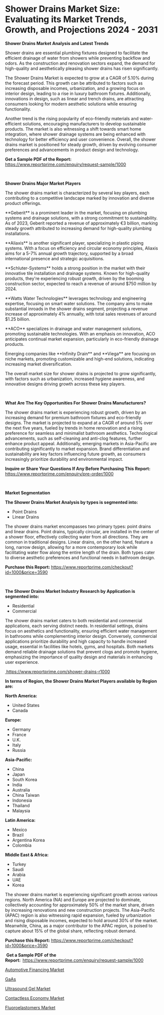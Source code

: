 <p><h1>Shower Drains Market Size: Evaluating its Market Trends, Growth, and Projections 2024 - 2031</h1></p><p><strong>Shower Drains Market Analysis and Latest Trends</strong></p>
<p><p>Shower drains are essential plumbing fixtures designed to facilitate the efficient drainage of water from showers while preventing backflow and odors. As the construction and renovation sectors expand, the demand for high-quality and aesthetically pleasing shower drains has risen significantly. </p><p>The Shower Drains Market is expected to grow at a CAGR of 5.10% during the forecast period. This growth can be attributed to factors such as increasing disposable incomes, urbanization, and a growing focus on interior design, leading to a rise in luxury bathroom fixtures. Additionally, innovations in design, such as linear and trench drains, are attracting consumers looking for modern aesthetic solutions while ensuring functionality.</p><p>Another trend is the rising popularity of eco-friendly materials and water-efficient solutions, encouraging manufacturers to develop sustainable products. The market is also witnessing a shift towards smart home integration, where shower drainage systems are being enhanced with technology for better efficiency and user convenience. Overall, the shower drains market is positioned for steady growth, driven by evolving consumer preferences and advancements in product design and technology.</p></p>
<p><strong>Get a Sample PDF of the Report:&nbsp;</strong> <a href="https://www.reportprime.com/enquiry/request-sample/1000">https://www.reportprime.com/enquiry/request-sample/1000</a></p>
<p>&nbsp;</p>
<p><strong>Shower Drains Major Market Players</strong></p>
<p><p>The shower drains market is characterized by several key players, each contributing to a competitive landscape marked by innovation and diverse product offerings.</p><p>**Geberit** is a prominent leader in the market, focusing on plumbing systems and drainage solutions, with a strong commitment to sustainability. As of 2023, Geberit reported a revenue of approximately €3 billion, marking steady growth attributed to increasing demand for high-quality plumbing installations.</p><p>**Aliaxis** is another significant player, specializing in plastic piping systems. With a focus on efficiency and circular economy principles, Aliaxis aims for a 5-7% annual growth trajectory, supported by a broad international presence and strategic acquisitions.</p><p>**Schluter-Systems** holds a strong position in the market with their innovative tile installation and drainage systems. Known for high-quality products, they're experiencing robust growth, driven by the booming construction sector, expected to reach a revenue of around $750 million by 2024.</p><p>**Watts Water Technologies** leverages technology and engineering expertise, focusing on smart water solutions. The company aims to make substantial inroads in the shower drains segment, projecting a revenue increase of approximately 4% annually, with total sales revenues of around $1.25 billion.</p><p>**ACO** specializes in drainage and water management solutions, promoting sustainable technologies. With an emphasis on innovation, ACO anticipates continual market expansion, particularly in eco-friendly drainage products.</p><p>Emerging companies like **Infinity Drain** and **Viega** are focusing on niche markets, promoting customizable and high-end solutions, indicating increasing market diversification.</p><p>The overall market size for shower drains is projected to grow significantly, with factors such as urbanization, increased hygiene awareness, and innovative designs driving growth across these key players.</p></p>
<p>&nbsp;</p>
<p><strong>What Are The Key Opportunities For Shower Drains Manufacturers?</strong></p>
<p><p>The shower drains market is experiencing robust growth, driven by an increasing demand for premium bathroom fixtures and eco-friendly designs. The market is projected to expand at a CAGR of around 5% over the next five years, fueled by trends in home renovation and a rising preference for seamless and minimalist bathroom aesthetics. Technological advancements, such as self-cleaning and anti-clog features, further enhance product appeal. Additionally, emerging markets in Asia-Pacific are contributing significantly to market expansion. Brand differentiation and sustainability are key factors influencing future growth, as consumers increasingly prioritize durability and environmental impact.</p></p>
<p><strong>Inquire or Share Your Questions If Any Before Purchasing This Report:</strong> <a href="https://www.reportprime.com/enquiry/pre-order/1000">https://www.reportprime.com/enquiry/pre-order/1000</a></p>
<p>&nbsp;</p>
<p><strong>Market Segmentation</strong></p>
<p><strong>The Shower Drains Market Analysis by types is segmented into:</strong></p>
<p><ul><li>Point Drains</li><li>Linear Drains</li></ul></p>
<p><p>The shower drains market encompasses two primary types: point drains and linear drains. Point drains, typically circular, are installed in the center of a shower floor, effectively collecting water from all directions. They are common in traditional designs. Linear drains, on the other hand, feature a long, narrow design, allowing for a more contemporary look while facilitating water flow along the entire length of the drain. Both types cater to diverse aesthetic preferences and functional needs in bathroom design.</p></p>
<p><strong>Purchase this Report:&nbsp;</strong><a href="https://www.reportprime.com/checkout?id=1000&price=3590">https://www.reportprime.com/checkout?id=1000&price=3590</a></p>
<p>&nbsp;</p>
<p><strong>The Shower Drains Market Industry Research by Application is segmented into:</strong></p>
<p><ul><li>Residential</li><li>Commercial</li></ul></p>
<p><p>The shower drains market caters to both residential and commercial applications, each serving distinct needs. In residential settings, drains focus on aesthetics and functionality, ensuring efficient water management in bathrooms while complementing interior design. Conversely, commercial applications prioritize durability and high capacity to handle increased usage, essential in facilities like hotels, gyms, and hospitals. Both markets demand reliable drainage solutions that prevent clogs and promote hygiene, emphasizing the importance of quality design and materials in enhancing user experience.</p></p>
<p><a href="https://www.reportprime.com/shower-drains-r1000">&nbsp;https://www.reportprime.com/shower-drains-r1000</a></p>
<p><strong>In terms of Region, the Shower Drains Market Players available by Region are:</strong></p>
<p>
    <p> <strong> North America: </strong>
        <ul>
            <li>United States</li>
            <li>Canada</li>
        </ul>
        </p> 
    <p> <strong> Europe: </strong>
        <ul>
            <li>Germany</li>
            <li>France</li>
            <li>U.K.</li>
            <li>Italy</li>
            <li>Russia</li>
        </ul>
        </p> 
    <p> <strong> Asia-Pacific: </strong>
        <ul>
            <li>China</li>
            <li>Japan</li>
            <li>South Korea</li>
            <li>India</li>
            <li>Australia</li>
            <li>China Taiwan</li>
            <li>Indonesia</li>
            <li>Thailand</li>
            <li>Malaysia</li>
        </ul>
        </p> 
    <p> <strong> Latin America: </strong>
        <ul>
            <li>Mexico</li>
            <li>Brazil</li>
            <li>Argentina Korea</li>
            <li>Colombia</li>
        </ul>
        </p> 
    <p> <strong> Middle East & Africa: </strong>
        <ul>
            <li>Turkey</li>
            <li>Saudi</li>
            <li>Arabia</li>
            <li>UAE</li>
            <li>Korea</li>
        </ul>
    </p>
    </p>
<p><p>The shower drains market is experiencing significant growth across various regions. North America (NA) and Europe are projected to dominate, collectively accounting for approximately 50% of the market share, driven by increasing renovations and new construction projects. The Asia-Pacific (APAC) region is also witnessing rapid expansion, fueled by urbanization and rising disposable incomes, expected to hold around 30% of the market. Meanwhile, China, as a major contributor to the APAC region, is poised to capture about 15% of the global share, reflecting robust demand.</p></p>
<p><strong>Purchase this Report: </strong><a href="https://www.reportprime.com/checkout?id=1000&price=3590">https://www.reportprime.com/checkout?id=1000&price=3590</a></p>
<p>&nbsp;<strong>Get a Sample PDF of the Report:&nbsp;&nbsp;</strong><a href="https://www.reportprime.com/enquiry/request-sample/1000">https://www.reportprime.com/enquiry/request-sample/1000</a></p>
<p><strong></strong></p>
<p><p><a href="https://medium.com/@faith.reidt5556/what-are-the-growth-opportunities-and-challenges-in-the-automotive-financing-market-800240aeb5b2">Automotive Financing Market</a></p><p><a href="https://medium.com/@mandysw5k1a/2024%E5%B9%B4%E3%81%8B%E3%82%892031%E5%B9%B4%E3%81%BE%E3%81%A7%E3%81%AEgaas%E5%B8%82%E5%A0%B4%E3%81%AB%E3%81%8A%E3%81%91%E3%82%8B%E6%96%B0%E8%88%88%E3%83%88%E3%83%AC%E3%83%B3%E3%83%89-%E3%82%B0%E3%83%AD%E3%83%BC%E3%83%90%E3%83%AB%E3%81%AA%E5%B1%95%E6%9C%9B%E3%81%A8%E5%B0%86%E6%9D%A5%E3%81%AE%E8%A6%8B%E9%80%9A%E3%81%97-e55da6be7cd1">GaAs</a></p><p><a href="https://www.linkedin.com/pulse/global-ultrasound-gel-market-share-growth-opportunities-bcivf?trackingId=4Gjr6flgSBGrNucS3LQOFA%3D%3D">Ultrasound Gel Market</a></p><p><a href="https://medium.com/@goldapearce28ryuytr/navigating-the-global-contactless-economy-market-from-trends-to-strategy-for-period-from-2024-to-b1aea0aa243f">Contactless Economy Market</a></p><p><a href="https://www.linkedin.com/pulse/global-fluoroelastomers-market-opportunities-forecast-period-yzzjf?trackingId=xEuAL4pFTV%2BpWR64x3sLXA%3D%3D">Fluoroelastomers Market</a></p></p>